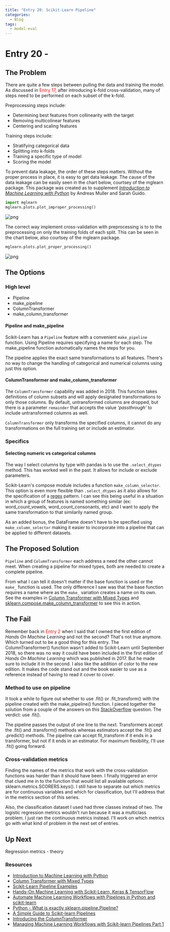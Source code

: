 ```yaml
---
title: "Entry 20: Scikit-Learn Pipeline"
categories:
  - Blog
tags:
  - model-eval
---
```


# Entry 20 - 

## The Problem

There are quite a few steps between pulling the data and training the model. As discussed in <font color='red'>Entry 17</font>, after introducing k-fold cross-validation, many of steps need to be performed on each subset of the k-fold.

Preprocessing steps include:
- Determining best features from collinearity with the target
- Removing multicolinear features
- Centering and scaling features

Training steps include:
- Stratifying categorical data
- Splitting into k-folds
- Training a specific type of model
- Scoring the model

To prevent data leakage, the order of these steps matters. Without the proper process in place, it is easy to get data leakage. The cause of the data leakage can be easily seen in the chart below, courtsey of the mglearn package. This package was created as to supplement *[Introduction to Machine Learning with Python](https://www.amazon.com/Introduction-Machine-Learning-Python-Scientists/dp/1449369413)* by Andreas Muller and Sarah Guido.


```python
import mglearn
mglearn.plots.plot_improper_processing()
```


![png](output_2_0.png)


The correct way implement cross-validation with preprocessing is to to the preprocessing on only the training folds of each split. This can be seen in the chart below, also courtsey of the mglearn package.


```python
mglearn.plots.plot_proper_processing()
```


![png](output_4_0.png)


## The Options

### High level

- Pipeline
- make_pipeline
- ColumnTransformer
- make_column_transformer

#### Pipeline and make_pipeline

Scikit-Learn has a `Pipeline` feature with a convenient `make_pipeline` function. Using Pipeline requires specifying a name for each step. The make_pipeline function automatically names the steps for you.

The pipeline applies the exact same transformations to all features. There's no way to change the handling of categorical and numerical columns using just this option.

#### ColumnTransformer and make_column_transformer

The `ColumnTransformer` capability was added in 2018. This function takes definitions of column subsets and will apply designated transformations to only those columns. By default, untransformed columns are dropped, but there is a parameter `remainder` that accepts the value *'passthrough'* to include untransformed columns as well.

`ColumnTransformer` only transforms the specified columns, it cannot do any transformations on the full training set or include an estimator.

### Specifics

#### Selecting numeric vs categorical columns

The way I select columns by type with pandas is to use the `.select_dtypes` method. This has worked well in the past. It allows for include or exclude parameters.

Scikit-Learn's compose module includes a function `make_column_selector`. This option is even more flexible than `.select_dtypes` as it also allows for the specification of a [regex](https://en.wikipedia.org/wiki/Regular_expression) pattern. I can see this being useful in a situation in which a group of features is named something similar (ex: word_count_vowels, word_count_consonants, etc) and I want to apply the same transformation to that similarily named group.

As an added bonus, the DataFrame doesn't have to be specified using `make_column_selector` making it easier to incorporate into a pipeline that can be applied to different datasets.

## The Proposed Solution

`Pipeline` and `ColumnTransformer` each address a need the other cannot meet. When creating a pipeline for mixed types, both are needed to create a complete pipeline.

From what I can tell it doesn't matter if the base function is used or the `make_` function is used. The only difference I saw was that the base function requires a name where as the `make_` variation creates a name on its own. See the examples in [Column Transformer with Mixed Types](https://scikit-learn.org/stable/auto_examples/compose/plot_column_transformer_mixed_types.html) and [sklearn.compose.make_column_transformer](https://scikit-learn.org/stable/modules/generated/sklearn.compose.make_column_transformer.html#sklearn.compose.make_column_transformer) to see this in action.

## The Fail

Remember back in <font color='red'>Entry 2</font> when I said that I owned the first edition of *Hands On Machine Learning* and not the second? That's not true anymore. Which turned out to be a good thing for this entry. The ColumnTransformer() function wasn't added to Scikit-Learn until September 2018, so there was no way it could have been included in the first edition of *Hands On Machine Learning* which was published in 2017. But he made sure to include it in the second. I also like the addition of color to the new edition. It makes the code stand out and the book easier to use as a reference instead of having to read it cover to cover.

### Method to use on pipeline

It took a while to figure out whether to use .fit() or .fit_transform() with the pipeline created with the make_pipeline() function. I pieced together the solution from a couple of the answers on this [StackOverflow](https://stackoverflow.com/questions/33091376/python-what-is-exactly-sklearn-pipeline-pipeline) question. The verdict: use .fit(). 

The pipeline passes the output of one line to the next. Transformers accept the .fit() and .transform() methods whereas estimators accept the .fit() and .predict() methods. The pipeline can accept fit_transform if it ends in a transformer, but not if it ends in an estimator. For maximum flexibility, I'll use .fit() going forward.

### Cross-validation metrics

Finding the names of the metrics that work with the cross-validation functions was harder than it should have been. I finally triggered an error that clued me in to the function that would list all available options: sklearn.metrics.SCORERS.keys(). I still have to separate out which metrics are for continuous variables and which for classification, but I'll address that in the metrics section of this series.

Also, the classification dataset I used had three classes instead of two. The logistic regression metrics wouldn't run because it was a multiclass problem. I just ran the continuous metrics instead. I'll work on which metrics go with what kind of problem in the next set of entries.

## Up Next

Regression metrics - theory

### Resources

- [Introduction to Machine Learning with Python](https://www.amazon.com/Introduction-Machine-Learning-Python-Scientists/dp/1449369413)
- [Column Transformer with Mixed Types](https://scikit-learn.org/stable/auto_examples/compose/plot_column_transformer_mixed_types.html)
- [Scikit-Learn Pipeline Examples](http://queirozf.com/entries/scikit-learn-pipeline-examples)
- [Hands-On Machine Learning with Scikit-Learn, Keras & TensorFlow](https://www.amazon.com/gp/product/1492032646/ref=dbs_a_def_rwt_bibl_vppi_i0)
- [Automate Machine Learning Workflows with Pipelines in Python and scikit-learn](https://machinelearningmastery.com/automate-machine-learning-workflows-pipelines-python-scikit-learn/)
- [Python - What is exactly sklearn.pipeline.Pipeline?](https://stackoverflow.com/questions/33091376/python-what-is-exactly-sklearn-pipeline-pipeline)
- [A Simple Guide to Scikit-learn Pipelines](https://medium.com/vickdata/a-simple-guide-to-scikit-learn-pipelines-4ac0d974bdcf)
- [Introducing the ColumnTransformer](https://jorisvandenbossche.github.io/blog/2018/05/28/scikit-learn-columntransformer/)
- [Managing Machine Learning Workflows with Scikit-learn Pipelines Part 1](https://www.kdnuggets.com/2017/12/managing-machine-learning-workflows-scikit-learn-pipelines-part-1.html)


```python

```
